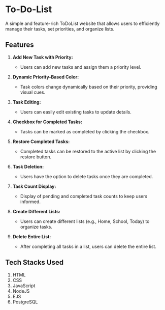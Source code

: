 # To-Do-List

A simple and feature-rich ToDoList website that allows users to efficiently manage their tasks, set priorities, and organize lists.

## Features

1. **Add New Task with Priority:**
   - Users can add new tasks and assign them a priority level.

2. **Dynamic Priority-Based Color:**
   - Task colors change dynamically based on their priority, providing visual cues.

3. **Task Editing:**
   - Users can easily edit existing tasks to update details.

4. **Checkbox for Completed Tasks:**
   - Tasks can be marked as completed by clicking the checkbox.

5. **Restore Completed Tasks:**
   - Completed tasks can be restored to the active list by clicking the restore button.

6. **Task Deletion:**
   - Users have the option to delete tasks once they are completed.

7. **Task Count Display:**
   - Display of pending and completed task counts to keep users informed.

8. **Create Different Lists:**
   - Users can create different lists (e.g., Home, School, Today) to organize tasks.

9. **Delete Entire List:**
   - After completing all tasks in a list, users can delete the entire list.
     
## Tech Stacks Used

1. HTML 
2. CSS
3. JavaScript
4. NodeJS
5. EJS
6. PostgreSQL
